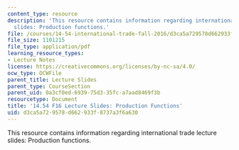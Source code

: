 ```yaml
---
content_type: resource
description: 'This resource contains information regarding international trade lecture
  slides: Production functions.'
file: /courses/14-54-international-trade-fall-2016/d3ca5a729578d662933f8737a3f6a630_MIT14_54F16_Lecture_10.pdf
file_size: 1101215
file_type: application/pdf
learning_resource_types:
- Lecture Notes
license: https://creativecommons.org/licenses/by-nc-sa/4.0/
ocw_type: OCWFile
parent_title: Lecture Slides
parent_type: CourseSection
parent_uid: 0a3cf0ed-6939-75d3-35fc-a7aad8469f3b
resourcetype: Document
title: '14.54 F16 Lecture Slides: Production Functions'
uid: d3ca5a72-9578-d662-933f-8737a3f6a630
---
```

This resource contains information regarding international trade lecture slides: Production functions.